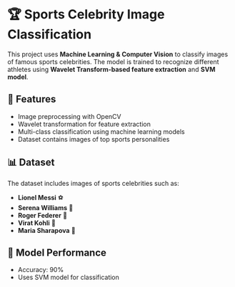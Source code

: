# 🏆 Sports Celebrity Image Classification

This project uses **Machine Learning & Computer Vision** to classify images of famous sports celebrities. The model is trained to recognize different athletes using **Wavelet Transform-based feature extraction** and **SVM model**.

## 📌 Features
- Image preprocessing with OpenCV
- Wavelet transformation for feature extraction
- Multi-class classification using machine learning models
- Dataset contains images of top sports personalities

## 📊 Dataset
The dataset includes images of sports celebrities such as:  
- **Lionel Messi** ⚽  
- **Serena Williams** 🎾  
- **Roger Federer** 🎾  
- **Virat Kohli** 🏏  
- **Maria Sharapova** 🎾

## 🎯 Model Performance
- Accuracy: 90%
- Uses SVM model for classification
